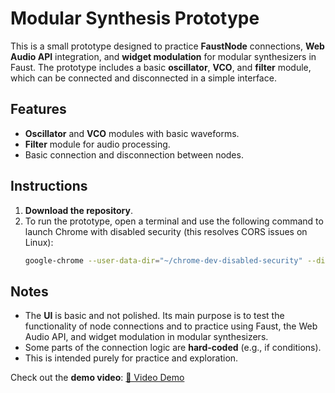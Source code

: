 # Modular Synthesis Prototype

This is a small prototype designed to practice **FaustNode** connections, **Web Audio API** integration, and **widget modulation** for modular synthesizers in Faust. The prototype includes a basic **oscillator**, **VCO**, and **filter** module, which can be connected and disconnected in a simple interface.

## Features
- **Oscillator** and **VCO** modules with basic waveforms.
- **Filter** module for audio processing.
- Basic connection and disconnection between nodes.

## Instructions
1. **Download the repository**.
2. To run the prototype, open a terminal and use the following command to launch Chrome with disabled security (this resolves CORS issues on Linux):
   ```bash
   google-chrome --user-data-dir="~/chrome-dev-disabled-security" --disable-web-security --disable-site-isolation-trials
   ```
   
## Notes
- The **UI** is basic and not polished. Its main purpose is to test the functionality of node connections and to practice using Faust, the Web Audio API, and widget modulation in modular synthesizers.
- Some parts of the connection logic are **hard-coded** (e.g., if conditions).
- This is intended purely for practice and exploration.

Check out the **demo video**: [🔗 Video Demo](https://drive.google.com/file/d/1cXmoazf1tweEd-iXd1A6b6icdnGuS5Ef/view?usp=drive_link)

